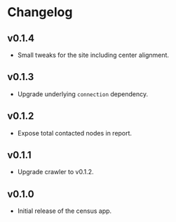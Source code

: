 # Changelog

## v0.1.4

* Small tweaks for the site including center alignment.

## v0.1.3

* Upgrade underlying `connection` dependency.

## v0.1.2

* Expose total contacted nodes in report.

## v0.1.1

* Upgrade crawler to v0.1.2.

## v0.1.0

* Initial release of the census app.
